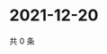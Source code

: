 # 2021-12-20

共 0 条

<!-- BEGIN WEIBO -->
<!-- 最后更新时间 Mon Dec 20 2021 04:15:48 GMT+0800 (China Standard Time) -->

<!-- END WEIBO -->
